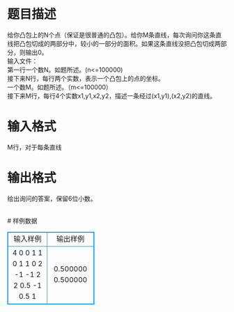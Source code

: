 # 

 
 # 题目描述 
<p>
给你凸包上的N个点（保证是很普通的凸包）。给你M条直线，每次询问你这条直线把凸包切成的两部分中，较小的一部分的面积。如果这条直线没把凸包切成两部分，则输出0。 <br>输入文件： <br>第一行一个数N。如题所述。(n<=100000) <br>接下来N行，每行两个实数，表示一个凸包上的点的坐标。 <br>一个数M。如题所述。（m<=100000） <br>接下来M行，每行4个实数x1,y1,x2,y2，描述一条经过(x1,y1),(x2,y2)的直线。 <br></p> 

 
 # 输入格式 
<p>
M行，对于每条直线<br></p> 

 
 # 输出格式 
<p>
给出询问的答案，保留6位小数。 <br><br></p> 
# 样例数据
<style>
        table,table tr th, table tr td { border:1px solid #0094ff; }
        table { width: 200px; min-height: 25px; line-height: 25px; text-align: center; border-collapse: collapse;}   
    </style>
<table>
	<tr>
		<td>输入样例</td>
		<td>输出样例</td>
	</tr>
<tr><td>4
0 0
1 1
0 1
1 0
2
-1 -1 2 2
0.5 -1 0.5 1

</td><td>
0.500000
0.500000

</td></tr></table>
